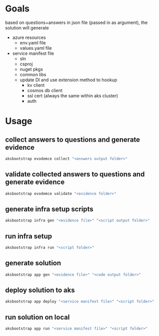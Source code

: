 # Goals
based on questions+answers in json file (passed in as argument), the solution will generate
- azure resources
    - env.yaml file
    - values.yaml file
- service manifest file
    - sln
    - csproj
    - nuget pkgs
    - common libs
    - update DI and use extension method to hookup
        - kv client
        - cosmos db client
        - ssl cert (always the same within aks cluster)
        - auth

# Usage

## collect answers to questions and generate evidence

``` cmd
aksbootstrap evodemce collect "<answers output folder>"
```

## validate collected answers to questions and generate evidence

``` cmd
aksbootstrap evodemce validate "<evidence folder>"
```

## generate infra setup scripts
``` cmd
aksbootstrap infra gen "<evidence file>" "<script output folder>"
```

## run infra setup
``` cmd
aksbootstrap infra run "<script folder>"
```

## generate solution
``` cmd
aksbootstrap app gen "<evidence file>" "<code output folder>"
```

## deploy solution to aks
``` cmd
aksbootstrap app deploy "<service manifest file>" "<script folder>"
```

## run solution on local
``` cmd
aksbootstrap app run "<service manifest file>" "<script folder>"
```
